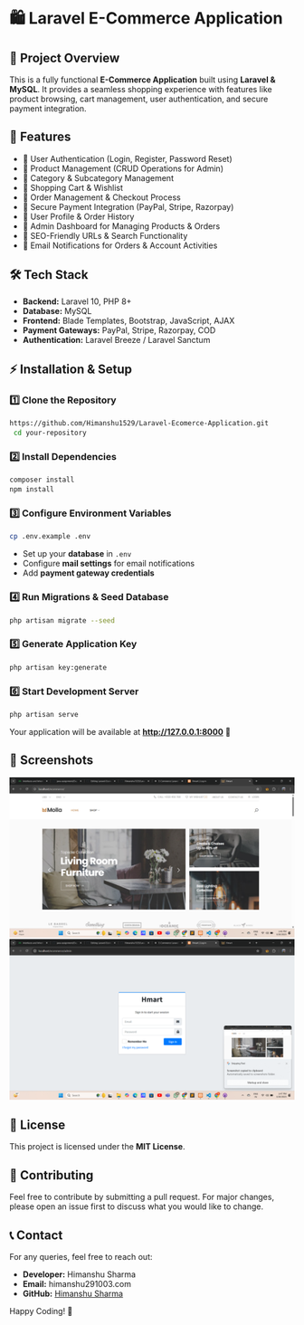 # 🛍️ Laravel E-Commerce Application

## 📌 Project Overview
This is a fully functional **E-Commerce Application** built using **Laravel & MySQL**. It provides a seamless shopping experience with features like product browsing, cart management, user authentication, and secure payment integration.

## 🚀 Features
- 🔹 User Authentication (Login, Register, Password Reset)
- 🔹 Product Management (CRUD Operations for Admin)
- 🔹 Category & Subcategory Management
- 🔹 Shopping Cart & Wishlist
- 🔹 Order Management & Checkout Process
- 🔹 Secure Payment Integration (PayPal, Stripe, Razorpay)
- 🔹 User Profile & Order History
- 🔹 Admin Dashboard for Managing Products & Orders
- 🔹 SEO-Friendly URLs & Search Functionality
- 🔹 Email Notifications for Orders & Account Activities

## 🛠️ Tech Stack
- **Backend:** Laravel 10, PHP 8+
- **Database:** MySQL
- **Frontend:** Blade Templates, Bootstrap, JavaScript, AJAX
- **Payment Gateways:** PayPal, Stripe, Razorpay, COD
- **Authentication:** Laravel Breeze / Laravel Sanctum

## ⚡ Installation & Setup
### 1️⃣ Clone the Repository
```bash
https://github.com/Himanshu1529/Laravel-Ecomerce-Application.git
 cd your-repository
```

### 2️⃣ Install Dependencies
```bash
composer install
npm install
```

### 3️⃣ Configure Environment Variables
```bash
cp .env.example .env
```
- Set up your **database** in `.env`
- Configure **mail settings** for email notifications
- Add **payment gateway credentials**

### 4️⃣ Run Migrations & Seed Database
```bash
php artisan migrate --seed
```

### 5️⃣ Generate Application Key
```bash
php artisan key:generate
```

### 6️⃣ Start Development Server
```bash
php artisan serve
```
Your application will be available at **http://127.0.0.1:8000** 🚀

## 📸 Screenshots
![App Screenshot](https://github.com/Himanshu1529/Laravel-Ecomerce-Application/blob/main/Screenshot%202025-03-20%20134701.png)
![App Screenshot](https://github.com/Himanshu1529/Laravel-Ecomerce-Application/blob/main/Screenshot%202025-03-20%20134708.png)


## 📜 License
This project is licensed under the **MIT License**.

## 🙌 Contributing
Feel free to contribute by submitting a pull request. For major changes, please open an issue first to discuss what you would like to change.

## 📞 Contact
For any queries, feel free to reach out:
- **Developer:** Himanshu Sharma
- **Email:** himanshu291003.com
- **GitHub:** [Himanshu Sharma](https://github.com/himanshu1529)

Happy Coding! 🎉

